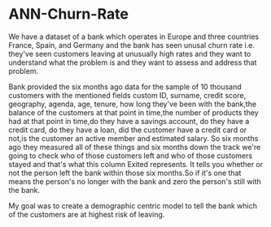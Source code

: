 # ANN-Churn-Rate
We have a dataset of a bank which operates in Europe and three countries France, Spain, and Germany and the bank has seen unusal churn rate i.e. they've seen customers leaving at unusually high rates and they want to understand what the problem is and they want to assess and address that problem.

Bank provided the six months ago data for the sample of 10 thousand customers with the mentioned fields custom ID, surname, credit score, geography, agenda, age, tenure, how long they've been with the bank,the balance of the customers at that point in time,the number of products they had at that point in time,do they have a savings account, do they have a credit card, do they have a loan, did the customer have a credit card or not,is the customer an active member and estimated salary.
So six months ago they measured all of these things and six months down the track we're going to check who of those customers left and who of those customers stayed and that's what this column Exited represents. It tells you whether or not the person left the bank within those six months.So if it's one that means
the person's no longer with the bank and zero the person's still with the bank.

My goal was to create a demographic centric model to tell the bank which of the customers are at highest risk of leaving.






